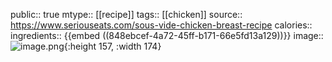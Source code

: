 public:: true
mtype:: [[recipe]]
tags:: [[chicken]]
source:: https://www.seriouseats.com/sous-vide-chicken-breast-recipe
calories:: 
ingredients:: {{embed ((848ebcef-4a72-45ff-b171-66e5fd13a129))}}
image:: ![image.png](../assets/image_1656987644194_0.png){:height 157, :width 174}
